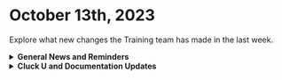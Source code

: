 # October 13th, 2023

Explore what new changes the Training team has made in the last week.

<details>

<summary><strong>General News and Reminders</strong></summary>

* Game Tip for the Week:&#x20;
* Join us for our regularly scheduled Training:
  * Mondays: Rewst 101 @ 12pm EST + Rewst 104 @ 1:15pm EST
  * Tuesdays: Rewst 102 @ 12pm EST + Rewst 105 @ 1:15pm EST
  * Wednesdays: Rewst 103 @ 12pm EST + Rewst 106 @ 1:15pm EST
  * Thursdays: Cluck U Office Hours @ 11am EST
* Join us in our new [Cluck-U Discord channel](https://discord.com/channels/936789089703845988/1121465945295167588) if you have any questions, comments, or concerns!

</details>

<details>

<summary><strong>Cluck U and Documentation Updates</strong></summary>

**Cluck University**

* We have completed the first pilot of Rewst 201 and will be rolling it out in the coming weeks!
* Additional contextual text has been added to the following course pages:
  * [102-building-a-basic-workflow.md](../../cluck-university/rewst-foundations-10x/102-building-a-basic-workflow.md "mention")
  * [103-jinja-essentials-for-workflow-automation.md](../../cluck-university/rewst-foundations-10x/103-jinja-essentials-for-workflow-automation.md "mention")
  * [104-options-generators-and-generic-api-requests.md](../../cluck-university/rewst-foundations-10x/104-options-generators-and-generic-api-requests.md "mention")
  * [105-improve-group-management-to-support-exchange.md](../../cluck-university/rewst-foundations-10x/105-improve-group-management-to-support-exchange.md "mention")
  * [106-subworkflows-and-with-items.md](../../cluck-university/rewst-foundations-10x/106-subworkflows-and-with-items.md "mention")

**Documentation**

* [october-6th-2023-mfa-buffet.md](../roc-open-mics/october-6th-2023-mfa-buffet.md "mention")Added
* **Updates and Fixes:**&#x20;
  * [pod-configuration.md](../../documentation/integrations/psa/connectwise-manage/pod-configuration.md "mention"): Added a section on **r**e-running a pod from a ticket
  * [common-issues-with-microsoft-csp](../../documentation/integrations/cloud/common-issues-with-microsoft-csp/ "mention"): Added Updating the password profile of a user fails with a forbidden error section&#x20;
  * [datto-rmm-integration-setup.md](../../documentation/integrations/rmm/datto-rmm/datto-rmm-integration-setup.md "mention"): Replaced the Rewst Script Run Powershell.cpt file with an updated version

</details>
